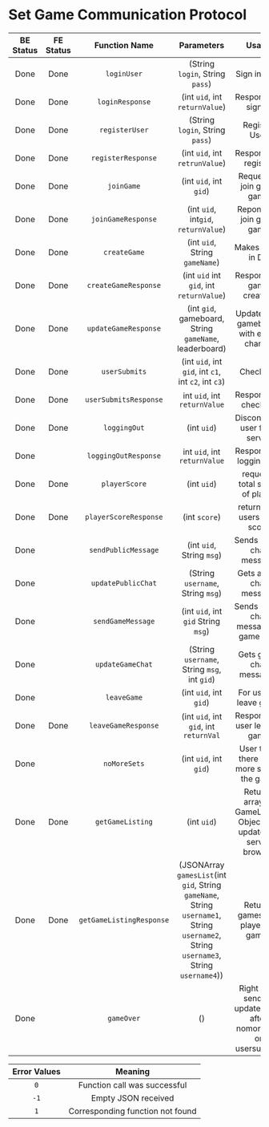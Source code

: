 # Set Game Communication Protocol

| BE Status | FE Status | Function Name           | Parameters                 | Usage             | Direction |
|:---------:|:---------:|:-----------------------:|:--------------------------:|:-----------------:|:---------:|
| Done      | Done      | `loginUser`             | (String `login`, String `pass`) | Sign in User      | C --> S    |
| Done      | Done      | `loginResponse`         | (int `uid`, int `returnValue`)|  Response to sign in | S --> C |
| Done      | Done      | `registerUser`          | (String `login`, String `pass`)| Register User     | C --> S    |
| Done      | Done      | `registerResponse`      | (int `uid`, int `retrunValue`)| Response to register | S --> C
| Done      | Done      | `joinGame`              | (int `uid`, int `gid`)    | Request to join given game    | C --> S|
| Done      | Done      |`joinGameResponse`       | (int `uid`, int`gid`, `returnValue`)| Reponse to join given game| S-->C|
| Done      | Done      | `createGame`            | (int `uid`, String `gameName`) |  Makes game in DB  | C --> S    |
| Done      | Done      | `createGameResponse`    | (int `uid` int `gid`, int `returnValue`) | Response to game creation | S --> C  |
| Done      | Done      | `updateGameResponse`    | (int `gid`, gameboard, String `gameName`, leaderboard) | Updates the gameboard with every change | S --> C |
| Done      | Done      | `userSubmits`           | (int `uid`, int `gid`, int `c1`, int `c2`, int `c3`) | Check set | C --> S|
| Done      | Done      | `userSubmitsResponse`   | int `uid`, int `returnValue` | Response to checkset | S --> C |
| Done      | Done      | `loggingOut`	          | (int `uid`)	| Disconnects user from server | C --> S |
| Done      |           | `loggingOutResponse`    | int `uid`, int `returnValue` | Response to logging out | S --> C |
| Done      | Done      | `playerScore`           | (int `uid`)   | requests total score of player    | C --> S|
| Done      | Done      | `playerScoreResponse`   | (int `score`) | returns the users total score | S --> C |
| Done      |           | `sendPublicMessage`     | (int `uid`, String `msg`) | Sends a new chat message | C --> S |
| Done      |           | `updatePublicChat`      | (String `username`, String `msg`) | Gets a new chat message | S --> C|
| Done      |           | `sendGameMessage`       | (int `uid`, int `gid` String `msg`) | Sends a new chat message to game chat| C --> S |
| Done      |           | `updateGameChat`        | (String `username`, String `msg`, int `gid`) | Gets game chat messages| S --> C|
| Done      |           |`leaveGame`              |(int `uid`, int `gid`) |For user to leave game| C --> S|
| Done      | Done      |`leaveGameResponse`      |(int `uid`, int `gid`, int `returnVal` |Response to user leaving game| C --> S|
| Done      |           |`noMoreSets`             |(int `uid`, int `gid`) |User think there is no more sets in the game|C --> S|
| Done      | Done      | `getGameListing`        | (int `uid`)  | Returns array of GameListing Objects To update the server browser| C --> S |
| Done      | Done      |`getGameListingResponse` | (JSONArray `gamesList`(int `gid`, String `gameName`, String `username1`, String `username2`, String `username3`, String `username4`)) | Returns games and players in games| S--> C|
| Done      |           | `gameOver`              | () | Right after sending updateboard after nomoresets or usersubmits | S --> C |


| Error Values    | Meaning                          |
|:---------------:|:--------------------------------:|
|      `0`        | Function call was successful     |
|      `-1`       | Empty JSON received              |
|      `1`        | Corresponding function not found |

